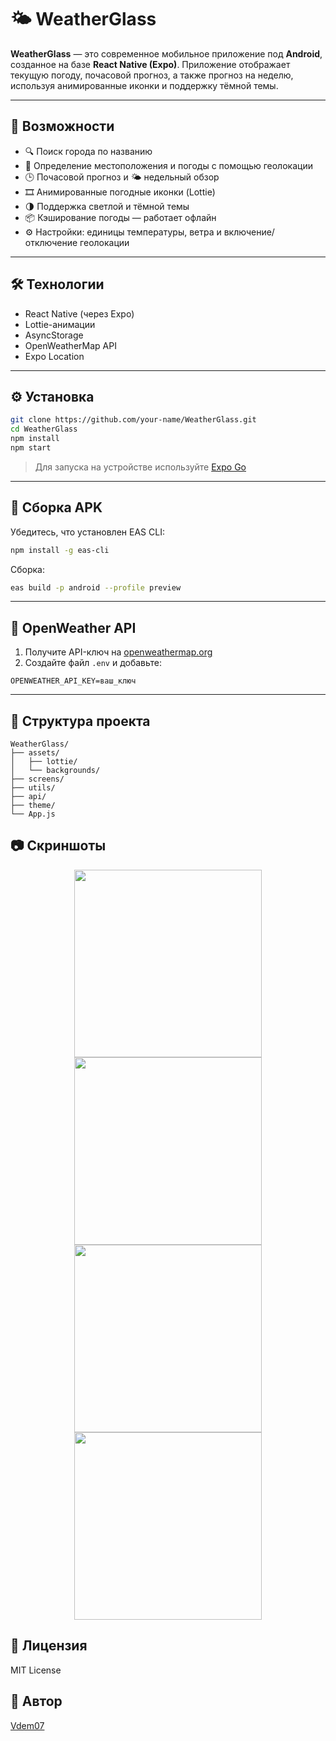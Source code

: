 # 🌤️ WeatherGlass

**WeatherGlass** — это современное мобильное приложение под **Android**, созданное на базе **React Native (Expo)**. Приложение отображает текущую погоду, почасовой прогноз, а также прогноз на неделю, используя анимированные иконки и поддержку тёмной темы.

---

## 🚀 Возможности

- 🔍 Поиск города по названию
- 📍 Определение местоположения и погоды с помощью геолокации
- 🕒 Почасовой прогноз и 🌤️ недельный обзор
- 🎞️ Анимированные погодные иконки (Lottie)
- 🌗 Поддержка светлой и тёмной темы
- 📦 Кэширование погоды — работает офлайн
- ⚙️ Настройки: единицы температуры, ветра и включение/отключение геолокации

---

## 🛠️ Технологии

- React Native (через Expo)
- Lottie-анимации
- AsyncStorage
- OpenWeatherMap API
- Expo Location

---

## ⚙️ Установка

```bash
git clone https://github.com/your-name/WeatherGlass.git
cd WeatherGlass
npm install
npm start
```

> Для запуска на устройстве используйте [Expo Go](https://expo.dev/client)

---

## 📱 Сборка APK

Убедитесь, что установлен EAS CLI:

```bash
npm install -g eas-cli
```

Сборка:

```bash
eas build -p android --profile preview
```

---

## 🔑 OpenWeather API

1. Получите API-ключ на [openweathermap.org](https://openweathermap.org/api)
2. Создайте файл `.env` и добавьте:

```
OPENWEATHER_API_KEY=ваш_ключ
```

---

## 📂 Структура проекта

```
WeatherGlass/
├── assets/
│   ├── lottie/
│   └── backgrounds/
├── screens/
├── utils/
├── api/
├── theme/
└── App.js
```

## 📷 Скриншоты
<p align="center">
  <img src="https://github.com/user-attachments/assets/4e60646d-0b1a-475d-b327-a560fe471365" width="300" />
  <img src="https://github.com/user-attachments/assets/c5fe1042-bd43-477b-903e-661d0bac03b2" width="300" />
  <img src="https://github.com/user-attachments/assets/f62fa3b2-d310-4c2a-9269-fb321ad86ac5" width="300" />
  <img src="https://github.com/user-attachments/assets/b0220496-1c0c-497b-80cb-2d324d323298" width="300" />
</p>

## 📄 Лицензия

MIT License

## 👤 Автор

[Vdem07](https://github.com/Vdem07)
